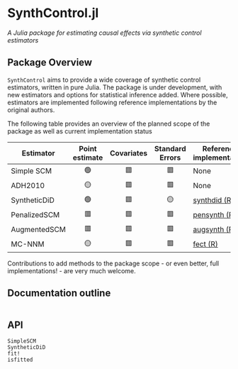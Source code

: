 # SynthControl.jl 

_A Julia package for estimating causal effects via synthetic control estimators_

## Package Overview

`SynthControl` aims to provide a wide coverage of synthetic control estimators, written in pure
Julia. The package is under development, with new estimators and options for statistical inference
added. Where possible, estimators are implemented following reference implementations by the
original authors.

The following table provides an overview of the planned scope of the package as well as current
implementation status 

| Estimator |  Point estimate  | Covariates |  Standard Errors  |  Reference implementation |
|--------------|:----:|:----:|:-----:|------|
| Simple SCM   |  🟢  |  🟥  |  🟥  | None |
| ADH2010      |  🟡  |  🟥  |  🟥  | None |
| SyntheticDiD |  🟢  |  🟥  |  🟡  | [synthdid (R)](https://github.com/synth-inference/synthdid) |
| PenalizedSCM |  🟥  |  🟥  |  🟥  | [pensynth (R)](https://github.com/jeremylhour/pensynth) |
| AugmentedSCM |  🟥  |  🟥  |  🟥  | [augsynth (R)](https://github.com/ebenmichael/augsynth) |  
| MC-NNM       |  🟡  |  🟥  |  🟥  | [fect (R)](https://github.com/xuyiqing/fect/)  |

Contributions to add methods to the package scope - or even better, full implementations! - are very
much welcome.

## Documentation outline

```@contents
```


## API 

```@docs
SimpleSCM
SyntheticDiD
fit!
isfitted
```